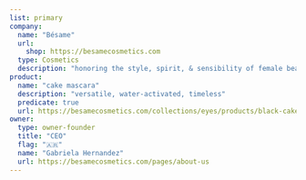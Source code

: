 ```yaml
---
list: primary
company:
  name: "Bésame"
  url:
    shop: https://besamecosmetics.com
  type: Cosmetics
  description: "honoring the style, spirit, & sensibility of female beauty"
product:
  name: "cake mascara"
  description: "versatile, water-activated, timeless"
  predicate: true
  url: https://besamecosmetics.com/collections/eyes/products/black-cake-mascara
owner:
  type: owner-founder
  title: "CEO"
  flag: "🇦🇷"
  name: "Gabriela Hernandez"
  url: https://besamecosmetics.com/pages/about-us
---
```

